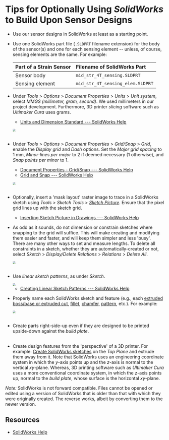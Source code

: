 # Tips for Optionally Using *SolidWorks* to Build Upon Sensor Designs

 -  Use our sensor designs in SolidWorks at least as a starting point.
    
 -  Use one SolidWorks part file (`.SLDPRT` filename extension) for the body of the sensor(s) and one for each sensing element -- unless, of course, sensing elements are the same. For example:
    
    | Part of a Strain Sensor | Filename of SolidWorks Part      |
    |:------------------------|:---------------------------------|
    | Sensor body             | `mid_str_4T_sensing.SLDPRT`      |
    | Sensing element         | `mid_str_4T_sensing_elem.SLDPRT` |
    
 -  Under *Tools* > *Options* > *Document Properties* > *Units* > *Unit system*, select *MMGS (millimeter, gram, second)*. We used millimeters in our project development. Furthermore, 3D printer *slicing* software such as *Ultimaker Cura* uses grams.
    
     -  [Units and Dimension Standard --- SolidWorks Help](http://help.solidworks.com/2021/English/SolidWorks/sldworks/HIDD_UNITS_DIM_STD.htm)
    
    <img src="https://raw.githubusercontent.com/keeganmjgreen/3D-Printed-Sensors-Manual-Demo/main/img/Tips-for-Optionally-Using-SolidWorks-to-Build-Upon-Sensor-Designs-Figure-1.png" style="zoom:50%;" /> \
    ​
    
 -  Under *Tools* > *Options* > *Document Properties* > *Grid/Snap* > *Grid*, enable the *Display grid* and *Dash* options. Set the *Major grid spacing* to 1 mm, *Minor-lines per major* to 2 if deemed necessary (1 otherwise), and *Snap points per minor* to 1.
    
     -  [Document Properties - Grid/Snap --- SolidWorks Help](https://help.solidworks.com/2021/English/SolidWorks/sldworks/HIDD_OPTIONS_GRID.htm)
     -  [Grid and Snap --- SolidWorks Help](http://help.solidworks.com/2021/English/SolidWorks/acadhelp/c_Grid_and_Snap.htm)
    
    <img src="https://raw.githubusercontent.com/keeganmjgreen/3D-Printed-Sensors-Manual-Demo/main/img/Tips-for-Optionally-Using-SolidWorks-to-Build-Upon-Sensor-Designs-Figure-2.png" style="zoom:50%;" /> \
    ​
    
 -  Optionally, insert a 'mask layout' raster image to trace in a SolidWorks sketch using *Tools* > *Sketch Tools* > [*Sketch Picture*](http://help.solidworks.com/2021/English/SolidWorks/sldworks/c_Sketch_Picture.htm). Ensure that the pixel grid lines up with the sketch grid.
    
     -  [Inserting Sketch Picture in Drawings --- SolidWorks Help](https://help.solidworks.com/2021/english/SolidWorks/sldworks/t_insert_sketch_picture_in_drawings.htm)
    
 -  As odd as it sounds, do not dimension or constrain sketches where snapping to the grid will suffice. This will make creating and modifying them easier and faster, and will keep them simpler and less 'busy'. There are many other ways to set and measure lengths. To delete all constraints in a sketch, whether they are automatically-created or not, select *Sketch* > *Display/Delete Relations* > *Relations* > *Delete All*.
    
    <img src="https://raw.githubusercontent.com/keeganmjgreen/3D-Printed-Sensors-Manual-Demo/main/img/Tips-for-Optionally-Using-SolidWorks-to-Build-Upon-Sensor-Designs-Figure-3.png" style="zoom:50%;" /> \
    ​
    
 -  Use *linear sketch patterns*, as under *Sketch*.
    
    <img src="https://raw.githubusercontent.com/keeganmjgreen/3D-Printed-Sensors-Manual-Demo/main/img/Tips-for-Optionally-Using-SolidWorks-to-Build-Upon-Sensor-Designs-Figure-4.png" style="zoom:50%;" />
    
     -  [Creating Linear Sketch Patterns --- SolidWorks Help](http://help.solidworks.com/2021/English/SolidWorks/sldworks/t_Creating_Linear_Sketch_Patterns.htm)
    
 -  Properly name each SolidWorks sketch and feature (e.g., each [extruded boss/base or extruded cut](https://help.solidworks.com/2021/english/solidworks/sldworks/t_creating_an_extrude_feature.htm), [fillet](https://help.solidworks.com/2021/english/SolidWorks/sldworks/t_create_fillets.htm), [chamfer](https://help.solidworks.com/2021/English/SolidWorks/sldworks/t_creating_chamfer_feature.htm), [pattern](http://help.solidworks.com/2021/English/SolidWorks/sldworks/c_Types_of_Patterns_Folder.htm), etc.). For example:
    
    <img src="https://raw.githubusercontent.com/keeganmjgreen/3D-Printed-Sensors-Manual-Demo/main/img/Tips-for-Optionally-Using-SolidWorks-to-Build-Upon-Sensor-Designs-Figure-5.png" style="zoom:50%;" /> \
    ​

 -  Create parts right-side-up even if they are designed to be printed upside-down against the *build plate*. \
    ​
    
 -  Create design features from the 'perspective' of a 3D printer. For example: [Create SolidWorks sketches](http://help.solidworks.com/2021/English/SolidWorks/sldworks/c_Sketch.htm) on the *Top Plane* and extrude them away from it. Note that SolidWorks uses an engineering coordinate system in which the $y$-axis points up and the $z$-axis is normal to the vertical $xy$-plane. Whereas, 3D printing software such as *Ultimaker Cura* uses a more conventional coordinate system, in which the $z$-axis points up, normal to the *build plate*, whose surface is the horizontal $xy$-plane.

*Note:* SolidWorks is not forward compatible. Files cannot be opened or edited using a version of SolidWorks that is older than that with which they were originally created. The reverse works, albeit by converting them to the newer version.

## Resources

 -  [SolidWorks Help](https://help.solidworks.com/2021/English/SolidWorks/sldworks/r_welcome_sw_online_help.htm)
